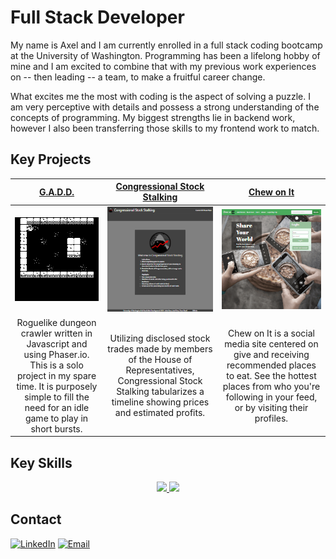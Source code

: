 # Full Stack Developer

My name is Axel and I am currently enrolled in a full stack coding bootcamp at the University of Washington. Programming has been a lifelong hobby of mine and I am excited to combine that with my previous work experiences on -- then leading -- a team, to make a fruitful career change.

What excites me the most with coding is the aspect of solving a puzzle. I am very perceptive with details and possess a strong understanding of the concepts of programming. My biggest strengths lie in backend work, however I also been transferring those skills to my frontend work to match.

## Key Projects
| [G.A.D.D.](https://axeljk.github.io/gadd/gadd.html)  | [Congressional Stock Stalking](https://axeljk.github.io/congress-stock-stalking) |  [Chew on It](https://chew-on-it.herokuapp.com)  |
| :---: | :---: | :---: |
| [![GADD](/gadd.png)](https://axeljk.github.io/gadd/gadd.html)  | [![Congressional Stock Stalking](/congress-stalking.png)](https://axeljk.github.io/congress-stock-stalking)  |  [![Chew-on-It](/chew-on-it.png)](https://chew-on-it.herokuapp.com)  |
|  Roguelike dungeon crawler written in Javascript and using Phaser.io. This is a solo project in my spare time. It is purposely simple to fill the need for an idle game to play in short bursts.  |  Utilizing disclosed stock trades made by members of the House of Representatives, Congressional Stock Stalking tabularizes a timeline showing prices and estimated profits.  |  Chew on It is a social media site centered on give and receiving recommended places to eat. See the hottest places from who you're following in your feed, or by visiting their profiles.  |

## Key Skills

<p align="center">
  <a href="https://github.com/Axeljk?tab=repositories">
    <img src="https://github-readme-stats.vercel.app/api?username=Axeljk" />
  </a>
  <a href="https://skillicons.dev">
    <img src="https://skillicons.dev/icons?i=git,cpp,html,css,bootstrap,js,nodejs,mysql,mongodb,heroku" />
  </a>
</p>

<p align="center">

</p>

## Contact

[![LinkedIn](https://img.shields.io/badge/LinkedIn-0077B5?style=for-the-badge&logo=linkedin&logoColor=white)](https://www.linkedin.com/in/axel-kern)
[![Email](https://img.shields.io/badge/Email-0077B5?style=for-the-badge&logo=yahoo&logoColor=white)](mailto:axeljkern@yahoo.com)
